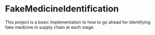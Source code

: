 # FakeMedicineIdentification
This project is a basic implementation to how to go ahead for identifying fake medicine in supply chain at each stage.
